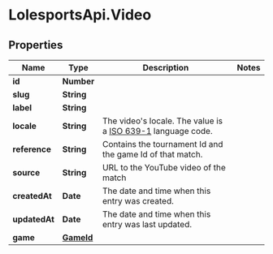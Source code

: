 # LolesportsApi.Video

## Properties
Name | Type | Description | Notes
------------ | ------------- | ------------- | -------------
**id** | **Number** |  | 
**slug** | **String** |  | 
**label** | **String** |  | 
**locale** | **String** | The video&#x27;s locale. The value is a [ISO 639-1](https://en.wikipedia.org/wiki/ISO_639-1) language code.  | 
**reference** | **String** | Contains the tournament Id and the game Id of that match.  | 
**source** | **String** | URL to the YouTube video of the match  | 
**createdAt** | **Date** | The date and time when this entry was created. | 
**updatedAt** | **Date** | The date and time when this entry was last updated. | 
**game** | [**GameId**](GameId.md) |  | 
